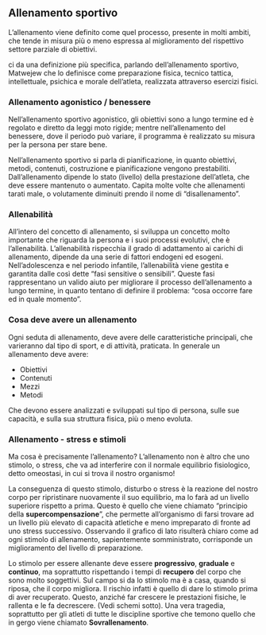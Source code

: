 ## Allenamento sportivo
L’allenamento viene definito come quel processo, presente in molti ambiti, che tende in misura più o meno espressa al miglioramento del rispettivo settore parziale di obiettivi.

ci da una definizione più specifica, parlando dell’allenamento sportivo, Matwejew che lo definisce come preparazione fisica, tecnico tattica, intellettuale, psichica e morale dell’atleta, realizzata attraverso esercizi fisici.

### Allenamento agonistico / benessere
Nell’allenamento sportivo agonistico, gli obiettivi sono a lungo termine ed è regolato e diretto da leggi moto rigide; mentre nell’allenamento del benessere, dove il periodo può variare, il programma è realizzato su misura per la persona per stare bene.

Nell’allenamento sportivo si parla di pianificazione, in quanto obiettivi, metodi, contenuti, costruzione e pianificazione vengono prestabiliti. Dall’allenamento dipende lo stato (livello) della prestazione dell’atleta, che deve essere mantenuto o aumentato. Capita molte volte che allenamenti tarati male, o volutamente diminuiti prendo il nome di “disallenamento”.

### Allenabilità
All’intero del concetto di allenamento, si sviluppa un concetto molto importante che riguarda la persona e i suoi processi evolutivi, che è l’allenabilità. L’allenabilità rispecchia il grado di adattamento ai carichi di allenamento, dipende da una serie di fattori endogeni ed esogeni. Nell’adolescenza e nel periodo infantile, l’allenabilità viene gestita e garantita dalle così dette “fasi sensitive o sensibili”. Queste fasi rappresentano un valido aiuto per migliorare il processo dell’allenamento a lungo termine, in quanto tentano di definire il problema: “cosa occorre fare ed in quale momento”.

### Cosa deve avere un allenamento
Ogni seduta di allenamento, deve avere delle caratteristiche principali, che varieranno dal tipo di sport, e di attività, praticata. In generale un allenamento deve avere:

-   Obiettivi
-   Contenuti
-   Mezzi
-   Metodi

Che devono essere analizzati e sviluppati sul tipo di persona, sulle sue capacità, e sulla sua struttura fisica, più o meno evoluta.

### Allenamento - stress e stimoli

Ma cosa è precisamente l’allenamento? L’allenamento non è altro che uno stimolo, o stress, che va ad interferire con il normale equilibrio fisiologico, detto omeostasi, in cui si trova il nostro organismo!

La conseguenza di questo stimolo, disturbo o stress è la reazione del nostro corpo per ripristinare nuovamente il suo equilibrio, ma lo farà ad un livello superiore rispetto a prima. Questo è quello che viene chiamato “principio della **supercompensazione**”, che permette all’organismo di farsi trovare ad un livello più elevato di capacità atletiche e meno impreparato di fronte ad uno stress successivo. Osservando il grafico di lato risulterà chiaro come ad ogni stimolo di allenamento, sapientemente somministrato, corrisponde un miglioramento del livello di preparazione.

Lo stimolo per essere allenante deve essere **progressivo**, **graduale** e **continuo**, ma soprattutto rispettando i tempi di **recupero** del corpo che sono molto soggettivi. Sul campo si da lo stimolo ma è a casa, quando si riposa, che il corpo migliora. Il rischio infatti è quello di dare lo stimolo prima di aver recuperato. Questo, anziché far crescere le prestazioni fisiche, le rallenta e le fa decrescere. (Vedi schemi sotto). Una vera tragedia, soprattutto per gli atleti di tutte le discipline sportive che temono quello che in gergo viene chiamato **Sovrallenamento**.
<!--stackedit_data:
eyJoaXN0b3J5IjpbNzU5MTUxMjAwLDE4ODk4MDczNjIsLTIwOD
g3NDY2MTJdfQ==
-->